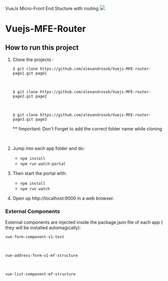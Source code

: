 
VueJs Micro-Front End Stucture with routing <img src="http://icons.iconarchive.com/icons/blackvariant/button-ui-requests-15/96/Filehippo-icon.png" />

# Vuejs-MFE-Router 

## How to run this project
1. Clone the projects :
    <br />
    ```
    $ git clone https://github.com/alexandrosok/Vuejs-MFE-router-page1.git page1
    ```
    
    <br />
    
    ```
    $ git clone https://github.com/alexandrosok/Vuejs-MFE-router-page2.git page2
    ```
    <br />
    
    ```
    $ git clone https://github.com/alexandrosok/Vuejs-MFE-router-page3.git page3
    ```
    ** !important: Don't Forget to add the correct folder name while cloning
    
    <br />
2. Jump into each app folder and do:
   - `npm install`
   - `npm run watch:portal`
3. Then start the portal with:
   - `npm install`
   - `npm run watch`
4. Open up http://localhost:9000 in a web browser.

<h3>External Components</h3>
    External components are injected inside the package.json file of each app ( they will be installed automagically):
<br />

```
vue-form-component-v1-test
```

<br />

```
vue-address-form-v1-mf-structure
```

<br />

```
vue-list-component-mf-structure
```

<br />
